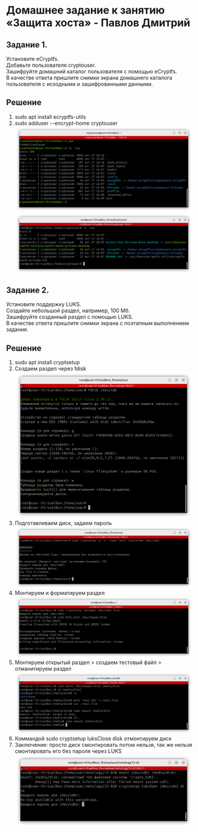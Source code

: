 # Домашнее задание к занятию «Защита хоста» - Павлов Дмитрий  

## Задание 1.  
Установите eCryptfs.  
Добавьте пользователя cryptouser.  
Зашифруйте домашний каталог пользователя с помощью eCryptfs.  
В качестве ответа пришлите снимки экрана домашнего каталога пользователя с исходными и зашифрованными данными.  
## Решение  
1. sudo apt install ecryptfs-utils  
2. sudo adduser --encrypt-home cryptouser  
![скриншот задание 1](/pic/pic01.png)  
![скриншот задание 1](/pic/pic02.png)  
## Задание 2.  
Установите поддержку LUKS.  
Создайте небольшой раздел, например, 100 Мб.  
Зашифруйте созданный раздел с помощью LUKS.  
В качестве ответа пришлите снимки экрана с поэтапным выполнением задания.  
## Решение  
1. sudo apt install cryptsetup  
2. Cоздаем раздел через fdisk  
![скриншот задание 2](/pic/pic03.png)  
3. Подготавливаем диск, задаем пароль  
![скриншот задание 2](/pic/pic04.png)  
4. Монтируем и форматируем раздел
![скриншот задание 2](/pic/pic05.png)  
5. Монтируем открытый раздел > создаем тестовый файл > отманитируем раздел  
![скриншот задание 2](/pic/pic06.png)  
6. Коммандой sudo cryptsetup luksClose disk отмонтируем диск  
7. Заключение: просто диск смонтировать потом нельзя, так же нельзя смонтировать его без пароля через LUKS  
![скриншот задание 2](/pic/pic07.png)  